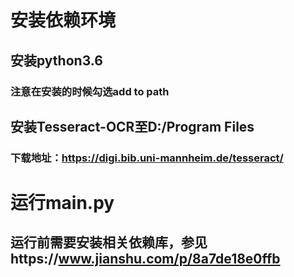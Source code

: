 # 安装依赖环境
## 安装python3.6
### 注意在安装的时候勾选add to path
## 安装Tesseract-OCR至D:/Program Files
### 下载地址：https://digi.bib.uni-mannheim.de/tesseract/

# 运行main.py
## 运行前需要安装相关依赖库，参见https://www.jianshu.com/p/8a7de18e0ffb
